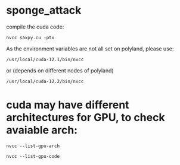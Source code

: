 # sponge_attack

compile the cuda code: 

`nvcc saxpy.cu -ptx`

As the environment variables are not all set on polyland, please use:

`/usr/local/cuda-12.1/bin/nvcc` 

or (depends on different nodes of polyland)

`/usr/local/cuda-12.2/bin/nvcc` 

# cuda may have different architectures for GPU, to check avaiable arch:
`nvcc --list-gpu-arch`

`nvcc --list-gpu-code`
